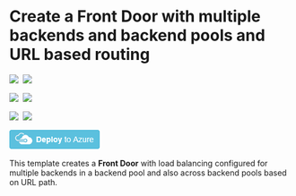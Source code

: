 # Create a Front Door with multiple backends and backend pools and URL based routing

<IMG SRC="https://azbotstorage.blob.core.windows.net/badges/101-front-door-create-multiple-backends/PublicLastTestDate.svg" />&nbsp;
<IMG SRC="https://azbotstorage.blob.core.windows.net/badges/101-front-door-create-multiple-backends/PublicDeployment.svg" />&nbsp;

<IMG SRC="https://azbotstorage.blob.core.windows.net/badges/101-front-door-create-multiple-backends/FairfaxLastTestDate.svg" />&nbsp;
<IMG SRC="https://azbotstorage.blob.core.windows.net/badges/101-front-door-create-multiple-backends/FairfaxDeployment.svg" />&nbsp;

<IMG SRC="https://azbotstorage.blob.core.windows.net/badges/101-front-door-create-multiple-backends/BestPracticeResult.svg" />&nbsp;
<IMG SRC="https://azbotstorage.blob.core.windows.net/badges/101-front-door-create-multiple-backends/CredScanResult.svg" />&nbsp;

<a href="https://portal.azure.com/#create/Microsoft.Template/uri/https%3A%2F%2Fraw.githubusercontent.com%2FAzure%2Fazure-quickstart-templates%2Fmaster%2F101-front-door-create-multiple-backends%2Fazuredeploy.json" target="_blank">
    <img src="https://raw.githubusercontent.com/Azure/azure-quickstart-templates/master/1-CONTRIBUTION-GUIDE/images/deploytoazure.png"/>
</a>

This template creates a **Front Door** with load balancing configured for multiple backends in a backend pool and also across backend pools based on URL path.
